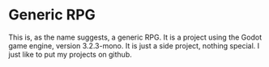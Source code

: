 # Generic RPG
This is, as the name suggests, a generic RPG.
It is a project using the Godot game engine, version 3.2.3-mono.
It is just a side project, nothing special.
I just like to put my projects on github.